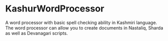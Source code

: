 # KashurWordProcessor
A word processor with basic spell checking ability in Kashmiri language. The word processor can allow you to create documents in Nastaliq, Sharda as well as Devanagari  scripts.
